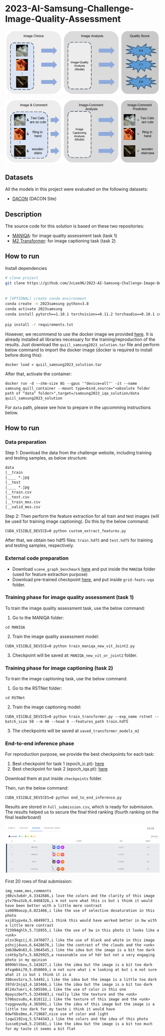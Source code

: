 # 2023-AI-Samsung-Challenge-Image-Quality-Assessment

![image](iqa.png)

![image](ic.png)

## Datasets

All the models in this project were evaluated on the following datasets:

- [DACON](https://dacon.io/competitions/official/236134/data) (DACON Site)

## Description

The source code for this solution is based on these two repositories:
- [MANIQA](https://github.com/IIGROUP/MANIQA): for image quality assessment task (task 1)
- [M2 Transformer](https://github.com/aimagelab/meshed-memory-transformer): for image captioning task (task 2)

## How to run

Install dependencies

```bash
# clone project
git clone https://github.com/JcLee96/2023-AI-Samsung-Challenge-Image-Quality-Assessment.git


# [OPTIONAL] create conda environment
conda create -n 2023samsung python=3.8
conda activate 2023samsung
conda install pytorch==1.10.1 torchvision==0.11.2 torchaudio==0.10.1 cudatoolkit=11.3 -c pytorch -c conda-forge

pip install -r requirements.txt
```

However, we recommend to use the docker image we provided [here](https://drive.google.com/file/d/1DD8DMOIm-SiVcuparVPb5Hy_3QD3dKPW/view?usp=drive_link). It is already installed all libraries necessary for the training/reproduction of the results. Just download the `quiil_samsung2023_solution.tar` file and perform below command to import the docker image (docker is required to install before doing this):

```
docker load < quiil_samsung2023_solution.tar
```

After that, activate the container:
```
docker run -d --shm-size 8G --gpus '"device=all"' -it --name samsung_quill_container --mount type=bind,source="<absolute folder path of “data” folder>",target=/samsung2023_iqa_solution/data quiil_samsung2023_solution
```

For `data` path, please see how to prepare in the upcomming instructions below.

## How to run

### Data preparation

Step 1: Download the data from the challenge website, including training and testing samples, as below structure:

```
data
|__train
|____ *.jpg
|__test
|____ *.jpg
|__train.csv
|__test.csv
|__train_mos.csv
|__valid_mos.csv
```
Step 2: Then perform the feature extraction for all train and test images (will be used for training image captioning). Do this by the below command:

```
CUDA_VISIBLE_DEVICE=0 python custom_extract_features.py
```

After that, we obtain two hdf5 files: `train.hdf5` and `test.hdf5` for training and testing samples, respectively.

### External code preparation

* Download `scene_graph_benchmark` [here](https://drive.google.com/file/d/16kjIOgBg9cwpF8ay9-g1tdpBOxYleBTR/view?usp=sharing) and put inside the `MANIQA` folder (used for feature extraction purpose)
* Download pre-trained checkpoint [here](https://drive.google.com/file/d/16kjIOgBg9cwpF8ay9-g1tdpBOxYleBTR/view?usp=sharing), and put inside `grid-feats-vqa` folder.

### Training phase for image quality assessment (task 1)

To train the image quality assessment task, use the below command:

1. Go to the MANIQA folder:

```
cd MANIQA
```

2. Train the image quality assessment model:

```
CUDA_VISIBLE_DEVICE=0 python train_maniqa_new_vit_Joint2.py
```

3. Checkpoint will be saved at: `MANIQA_new_vit_or_joint2` folder.

### Training phase for image captioning (task 2)

To train the image captioning task, use the below command:

1. Go to the RSTNet folder:

```
cd RSTNet
```

2. Train the image captioning model:

```
CUDA_VISIBLE_DEVICE=0 python train_transformer.py --exp_name rstnet --batch_size 50 --m 40 --head 8 --features_path train.hdf5
```

3. The checkpoints will be saved at `saved_transformer_models_m2`

### End-to-end inference phase

For reproduction purpose, we provide the best checkpoints for each task:

1. Best checkpoint for task 1 (epoch_ic.pt): [here]()
2. Best checkpoint for task 2 (epoch_iqa.pt): [here]()

Download them at put inside `checkpoints` folder.

Then, run the below command:

```
CUDA_VISIBLE_DEVICES=0 python end_to_end_inference.py
```

Results are stored in `Full_submission.csv`, which is ready for submission. The results helped us to secure the final third ranking (fourth ranking on the final leaderboard)

![image](leaderboard.png)

First 20 rows of final submission:

```
img_name,mos,comments
j00zs3u6dr,6.3342686,i love the colors and the clarity of this image
ytv70so3zb,6.0468326,i m not sure what this is but i think it would have been better with a little more contrast
ia9890oozp,6.021466,i like the use of selective desaturation in this photo
xsj81ypx4a,5.4849973,i think this would have worked better in bw with a little more contrast
f23994ghlh,5.716955,i like the use of bw in this photo it looks like a <unk>
olzx3kqzij,6.2476077,i like the use of black and white in this image
pzhsjj4uxo,6.6428676,i like the contrast of the clouds and the <unk>
2mb38w9n83,6.1964545,i like the idea but the image is a bit too dark
cz4tby7pfx,5.6829925,a reasonable use of hdr but not a very engaging photo in my opinion
8099bltbox,5.142827,i like the idea but the image is a bit too dark
4fxgmbki70,5.058069,i m not sure what i m looking at but i m not sure what it is but i think it is a
398sev5zra,5.54492,i like the idea but the image is a little too dark
397dr2njq3,4.183466,i like the idea but the image is a bit too dark
8l24x7ueri,4.505504,i like the use of color in this one
0payszbeft,5.3249483,i really like the texture and the <unk>
5706ozsu0u,4.810112,i like the texture of this image and the <unk>
tvpgpvwu9y,4.365091,i like the idea of this image but the image is a little too dark for my taste i think it would have
0dwf6bs8mo,4.719687,nice use of color and light
lzqw1192vq,5.5744343,i like the colors and the idea of this photo
1usse6jnw8,5.216581,i like the idea but the image is a bit too much for my taste it seems a bit flat
```

